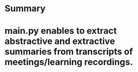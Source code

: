 # Summary 

# main.py enables to extract abstractive and extractive summaries from transcripts of meetings/learning recordings.
